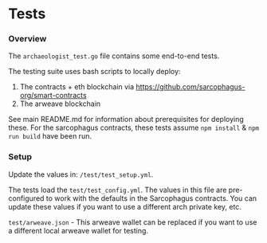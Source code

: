 # Tests

### Overview
The `archaeologist_test.go` file contains some end-to-end tests.

The testing suite uses bash scripts to locally deploy:
1. The contracts + eth blockchain via https://github.com/sarcophagus-org/smart-contracts
2. The arweave blockchain

See main README.md for information about prerequisites for deploying these.
For the sarcophagus contracts, these tests assume `npm install` & `npm run build` have been run.

### Setup
Update the values in: `/test/test_setup.yml`.

The tests load the `test/test_config.yml`. 
The values in this file are pre-configured to work with the defaults in the Sarcophagus contracts. 
You can update these values if you want to use a different arch private key, etc.

`test/arweave.json` - This arweave wallet can be replaced if you want to use a different local arweave wallet for testing.

